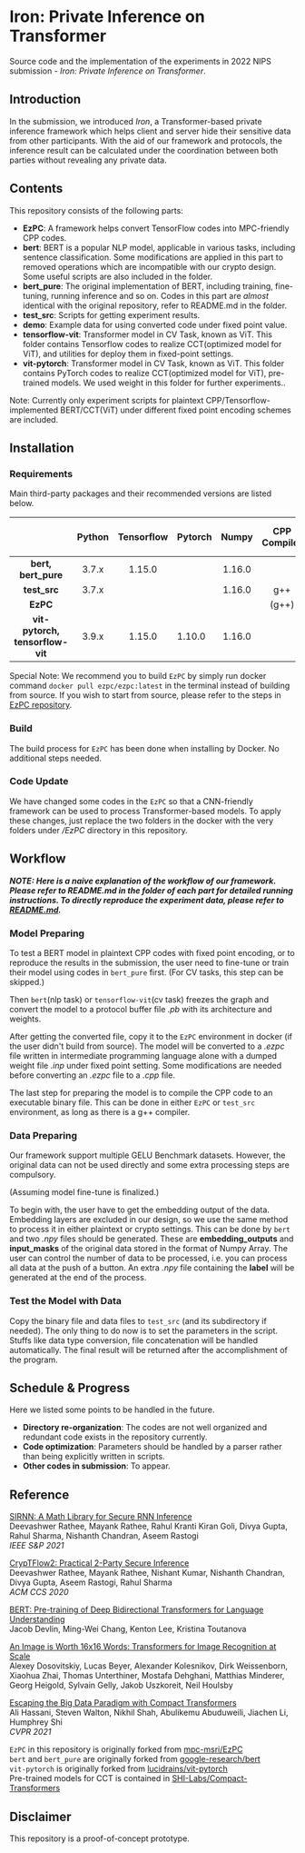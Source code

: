 # Iron: Private Inference on Transformer
Source code and the implementation of the experiments in 2022 NIPS submission -  _Iron: Private Inference on 
Transformer_.

## Introduction
In the submission, we introduced _Iron_, a Transformer-based private inference framework which helps client and server 
hide their sensitive data from other participants. With the aid of our framework and protocols, the inference result can 
be calculated under the coordination between both parties without revealing any private data.

## Contents
This repository consists of the following parts:
- __EzPC__: A framework helps convert TensorFlow codes into MPC-friendly CPP codes.
- __bert__: BERT is a popular NLP model, applicable in various tasks, including sentence classification. Some 
modifications are applied in this part to removed operations which are incompatible with our crypto design. Some
useful scripts are also included in the folder.
- __bert_pure__: The original implementation of BERT, including training, fine-tuning, running inference and so on. 
Codes in this part are _almost_ identical with the original repository, refer to README.md in the folder.
- __test_src__: Scripts for getting experiment results.
- __demo__: Example data for using converted code under fixed point value.
- __tensorflow-vit__: Transformer model in CV Task, known as ViT. This folder contains Tensorflow codes to realize 
CCT(optimized model for ViT), and utilities for deploy them in fixed-point settings.
- __vit-pytorch__: Transformer model in CV Task, known as ViT. This folder contains PyTorch codes to realize 
CCT(optimized model for ViT), pre-trained models. We used weight in this folder for further experiments..


Note: Currently only experiment scripts for plaintext CPP/Tensorflow-implemented BERT/CCT(ViT) under different fixed
point encoding schemes are included.

## Installation
### Requirements
Main third-party packages and their recommended versions are listed below.

|                                 | Python | Tensorflow | Pytorch | Numpy  | CPP Compiler | Installed by Docker |
|:-------------------------------:|:------:|:----------:|---------|:------:|:------------:|:-------------------:|
|       __bert, bert_pure__       | 3.7.x  |   1.15.0   |         | 1.16.0 |              |                     |
|          __test_src__           | 3.7.x  |            |         | 1.16.0 |     g++      |                     |
|            __EzPC__             |        |            |         |        |    (g++)     |          √          |
| __vit-pytorch, tensorflow-vit__ | 3.9.x  |   1.15.0   | 1.10.0  | 1.16.0 |              |                     |


Special Note: We recommend you to build `EzPC` by simply run docker command `docker pull ezpc/ezpc:latest` in the 
terminal instead of building from source. If you wish to start from source, please refer to the steps in [EzPC 
repository](https://github.com/mpc-msri/EzPC/).

### Build
The build process for `EzPC` has been done when installing by Docker. No additional steps needed.
### Code Update
We have changed some codes in the `EzPC` so that a CNN-friendly framework can be used to process Transformer-based 
models. To apply these changes, just replace the two folders in the docker with the very folders under */EzPC* directory 
in this repository.

## Workflow
***NOTE: Here is a naive explanation of the workflow of our framework. Please refer to README.md in the folder of each 
part for detailed running instructions. To directly reproduce the experiment data, 
please refer to [README.md](https://github.com/xingpz2008/Iron/blob/main/demo/README.md).***

### Model Preparing
To test a BERT model in plaintext CPP codes with fixed point encoding, or to reproduce the results in the submission, 
the user need to fine-tune or train their model using codes in `bert_pure` first. (For CV tasks, this step can be 
skipped.)

Then `bert`(nlp task) or `tensorflow-vit`(cv task) freezes the graph and convert the model to a protocol 
buffer file _.pb_ with its architecture and weights.

After getting the converted file, copy it to the `EzPC` environment in docker (if the user didn't build from source). The 
model will be converted to a _.ezpc_ file written in intermediate programming language alone with a dumped weight file 
_.inp_ under fixed point setting. Some modifications are needed before converting an _.ezpc_ file to a _.cpp_ file. 

The last step for preparing the model is to compile the CPP code to an executable binary file. This can be done in 
either `EzPC` or `test_src` environment, as long as there is a g++ compiler.

### Data Preparing
Our framework support multiple GELU Benchmark datasets. However, the original data can not be used directly and some 
extra processing steps are compulsory.

(Assuming model fine-tune is finalized.)

To begin with, the user have to get the embedding output of the data. Embedding layers are excluded in our design, so we
use the same method to process it in either plaintext or crypto settings. This can be done by `bert` and two _.npy_ 
files should be generated. These are **embedding_outputs** and **input_masks** of the original data stored in the 
format of Numpy Array. The user can control the number of data to be processed, i.e. you can process all data at 
the push of a button. An extra _.npy_ file containing the **label** will be generated at the end of the process.

### Test the Model with Data
Copy the binary file and data files to `test_src` (and its subdirectory if needed). The only thing to do now is to set 
the parameters in the script. Stuffs like data type conversion, file concatenation will be handled automatically. The 
final result will be returned after the accomplishment of the program.

## Schedule & Progress
Here we listed some points to be handled in the future.
- **Directory re-organization**: The codes are not well organized and redundant code exists in the repository currently.
- **Code optimization**: Parameters should be handled by a parser rather than being explicitly written in scripts.
- **Other codes in submission**: To appear.

## Reference
[SIRNN: A Math Library for Secure RNN Inference](https://eprint.iacr.org/2021/459)  
Deevashwer Rathee, Mayank Rathee, Rahul Kranti Kiran Goli, Divya Gupta, Rahul Sharma, Nishanth Chandran, Aseem Rastogi  
*IEEE S&P 2021*

[CrypTFlow2: Practical 2-Party Secure Inference](https://eprint.iacr.org/2020/1002)  
Deevashwer Rathee, Mayank Rathee, Nishant Kumar, Nishanth Chandran, Divya Gupta, Aseem Rastogi, Rahul Sharma  
*ACM CCS 2020*

[BERT: Pre-training of Deep Bidirectional Transformers for Language Understanding](https://arxiv.org/abs/1810.04805)  
Jacob Devlin, Ming-Wei Chang, Kenton Lee, Kristina Toutanova

[An Image is Worth 16x16 Words: Transformers for Image Recognition at Scale](https://arxiv.org/abs/2010.11929)  
Alexey Dosovitskiy, Lucas Beyer, Alexander Kolesnikov, Dirk Weissenborn, Xiaohua Zhai, Thomas Unterthiner, 
Mostafa Dehghani, Matthias Minderer, Georg Heigold, Sylvain Gelly, Jakob Uszkoreit, Neil Houlsby  


[Escaping the Big Data Paradigm with Compact Transformers](https://arxiv.org/abs/2104.05704)  
Ali Hassani, Steven Walton, Nikhil Shah, Abulikemu Abuduweili, Jiachen Li, Humphrey Shi  
*CVPR 2021*

`EzPC` in this repository is originally forked from [mpc-msri/EzPC](https://github.com/mpc-msri/EzPC)  
`bert` and `bert_pure` are originally forked from [google-research/bert](https://github.com/google-research/bert)  
`vit-pytorch` is originally forked from [lucidrains/vit-pytorch](https://github.com/lucidrains/vit-pytorch)  
Pre-trained models for CCT is contained in [SHI-Labs/Compact-Transformers](https://github.com/SHI-Labs/Compact-Transformers)  


## Disclaimer
This repository is a proof-of-concept prototype.